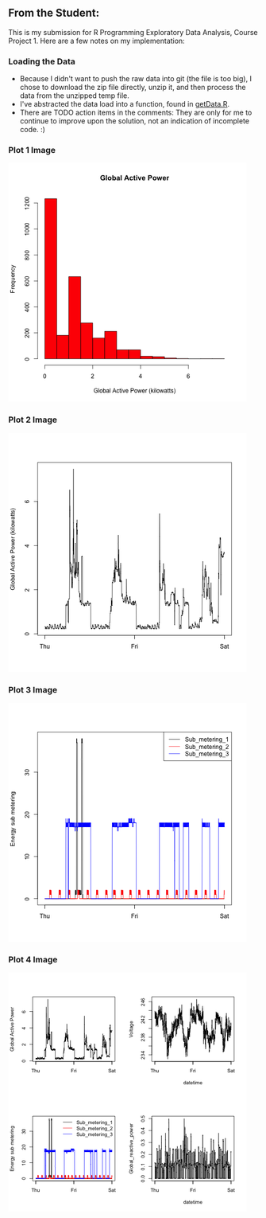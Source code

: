 ## From the Student:

This is my submission for R Programming Exploratory Data Analysis, Course Project 1. Here are a few notes on my implementation:

### Loading the Data

* Because I didn't want to push the raw data into git (the file is too big), I chose to download the zip file directly, unzip it, and then process the data from the unzipped temp file.
* I've abstracted the data load into a function, found in [getData.R](getData.R).
* There are TODO action items in the comments: They are only for me to continue to improve upon the solution, not an indication of incomplete code. :)

### Plot 1 Image
![first plot](plot1.png) 

### Plot 2 Image
![second plot](plot2.png) 

### Plot 3 Image
![third plot](plot3.png) 

### Plot 4 Image
![first plot](plot4.png) 


